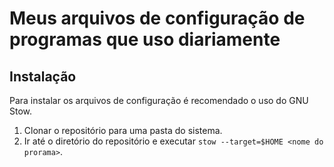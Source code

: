 # Meus arquivos de configuração de programas que uso diariamente

## Instalação

Para instalar os arquivos de configuração é recomendado o uso do GNU Stow.

1. Clonar o repositório para uma pasta do sistema.
2. Ir até o diretório do repositório e executar `stow --target=$HOME <nome do prorama>`.
